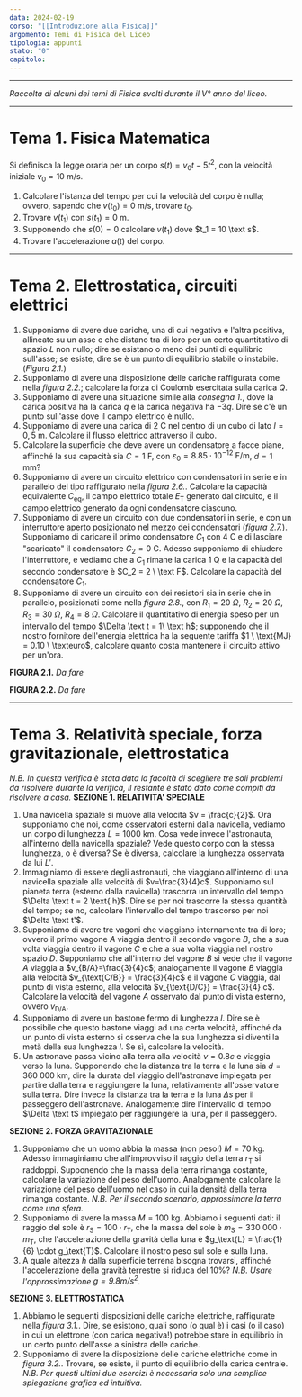 ```yaml
---
data: 2024-02-19
corso: "[[Introduzione alla Fisica]]"
argomento: Temi di Fisica del Liceo
tipologia: appunti
stato: "0"
capitolo:
---
```

- - -
*Raccolta di alcuni dei temi di Fisica svolti durante il V° anno del liceo.*
- - -
# Tema 1. Fisica Matematica
Si definisca la legge oraria per un corpo $s(t)=v_0t - 5t^2$, con la velocità iniziale $v_0 = 10 \text{ m/s}$.
1.  Calcolare l'istanza del tempo per cui la velocità del corpo è nulla; ovvero, sapendo che $v(t_0) = 0 \text{ m/s}$, trovare $t_0$.
2. Trovare $v(t_1)$ con $s(t_1)=0 \text{ m}$.
3. Supponendo che $s(0)=0$ calcolare $v(t_1)$ dove $t_1 = 10 \text s$.
4. Trovare l'accelerazione $a(t)$ del corpo.

- - -
# Tema 2. Elettrostatica, circuiti elettrici
 1. Supponiamo di avere due cariche, una di cui negativa e l'altra positiva, allineate su un asse e che distano tra di loro per un certo quantitativo di spazio $L$ non nullo; dire se esistano o meno dei punti di equilibrio sull'asse; se esiste, dire se è un punto di equilibrio stabile o instabile. (*Figura 2.1.*)
2. Supponiamo di avere una disposizione delle cariche raffigurata come nella *figura 2.2.*; calcolare la forza di Coulomb esercitata sulla carica $Q$.
3. Supponiamo di avere una situazione simile alla *consegna 1.*, dove la carica positiva ha la carica $q$ e la carica negativa ha $-3q$. Dire se c'è un punto sull'asse dove il campo elettrico è nullo.
4. Supponiamo di avere una carica di $2 \text{ C}$ nel centro di un cubo di lato $l=0,5 \text{ m}$. Calcolare il flusso elettrico attraverso il cubo.
5. Calcolare la superficie che deve avere un condensatore a facce piane, affinché la sua capacità sia $C = 1 \text{ F}$, con $\varepsilon_0 = 8.85 \cdot 10^{-12} \text{ F/m}$, $d = 1 \text{ mm}$?
6. Supponiamo di avere un circuito elettrico con condensatori in serie e in parallelo del tipo raffigurato nella *figura 2.6.*. Calcolare la capacità equivalente $C_{\text{eq}}$, il campo elettrico totale $E_{\text{T}}$ generato dal circuito, e il campo elettrico generato da ogni condensatore ciascuno.
7. Supponiamo di avere un circuito con due condensatori in serie, e con un interruttore aperto posizionato nel mezzo dei condensatori (*figura 2.7.*). Supponiamo di caricare il primo condensatore $C_1$ con $4\text{ C}$ e di lasciare "scaricato" il condensatore $C_2 = 0 \ \text{C}$. Adesso supponiamo di chiudere l'interruttore, e vediamo che a $C_1$ rimane la carica $1 \text{ Q}$ e la capacità del secondo condensatore è $C_2 = 2 \ \text F$. Calcolare la capacità del condensatore $C_1$.
8. Supponiamo di avere un circuito con dei resistori sia in serie che in parallelo, posizionati come nella *figura 2.8.*, con $R_1 = 20 \ \Omega$, $R_2 = 20 \ \Omega$, $R_3 = 30 \ \Omega$, $R_4 = 8 \ \Omega$. Calcolare il quantitativo di energia speso per un intervallo del tempo $\Delta \text t = 1\  \text h$; supponendo che il nostro fornitore dell'energia elettrica ha la seguente tariffa $1 \ \text{MJ} = 0.10 \ \texteuro$, calcolare quanto costa mantenere il circuito attivo per un'ora.

**FIGURA 2.1.**
*Da fare*

**FIGURA 2.2.**
*Da fare*

- - -
# Tema 3. Relatività speciale, forza gravitazionale, elettrostatica
*N.B. In questa verifica è stata data la facoltà di scegliere tre soli problemi da risolvere durante la verifica, il restante è stato dato come compiti da risolvere a casa.*
**SEZIONE 1. RELATIVITA' SPECIALE**
1. Una navicella spaziale si muove alla velocità $v = \frac{c}{2}$. Ora supponiamo che noi, come osservatori esterni dalla navicella, vediamo un corpo di lunghezza $L = 1000 \text{ km}$. Cosa vede invece l'astronauta, all'interno della navicella spaziale? Vede questo corpo con la stessa lunghezza, o è diversa? Se è diversa, calcolare la lunghezza osservata da lui $L'$.
2. Immaginiamo di essere degli astronauti, che viaggiano all'interno di una navicella spaziale alla velocità di $v=\frac{3}{4}c$. Supponiamo sul pianeta terra (esterno dalla navicella) trascorra un intervallo del tempo $\Delta \text t = 2 \text{ h}$. Dire se per noi trascorre la stessa quantità del tempo; se no, calcolare l'intervallo del tempo trascorso per noi $\Delta \text t'$. 
3. Supponiamo di avere tre vagoni che viaggiano internamente tra di loro; ovvero il primo vagone $A$ viaggia dentro il secondo vagone $B$, che a sua volta viaggia dentro il vagone $C$ e che a sua volta viaggia nel nostro spazio $D$. Supponiamo che all'interno del vagone $B$ si vede che il vagone $A$ viaggia a $v_{B/A}=\frac{3}{4}c$; analogamente il vagone $B$ viaggia alla velocità $v_{\text{C/B}} = \frac{3}{4}c$ e il vagone $C$ viaggia, dal punto di vista esterno, alla velocità $v_{\text{D/C}} = \frac{3}{4} c$. Calcolare la velocità del vagone $A$ osservato dal punto di vista esterno, ovvero $v_{\text{D/A}}$.
4. Supponiamo di avere un bastone fermo di lunghezza $l$. Dire se è possibile che questo bastone viaggi ad una certa velocità, affinché da un punto di vista esterno si osserva che la sua lunghezza si diventi la metà della sua lunghezza $l$. Se sì, calcolare la velocità.
5. Un astronave passa vicino alla terra alla velocità $v = 0.8 c$ e viaggia verso la luna. Supponendo che la distanza tra la terra e la luna sia $d = 360\ 000 \text{ km}$, dire la durata del viaggio dell'astronave impiegata per partire dalla terra e raggiungere la luna, relativamente all'osservatore sulla terra. Dire invece la distanza tra la terra e la luna $\Delta s$ per il passeggero dell'astronave. Analogamente dire l'intervallo di tempo $\Delta \text t$ impiegato per raggiungere la luna, per il passeggero.

**SEZIONE 2. FORZA GRAVITAZIONALE**
1. Supponiamo che un uomo abbia la massa (non peso!) $M=70 \ \text{kg}$. Adesso immaginiamo che all'improvviso il raggio della terra $r_\text{T}$ si raddoppi. Supponendo che la massa della terra rimanga costante, calcolare la variazione del peso dell'uomo. Analogamente calcolare la variazione del peso dell'uomo nel caso in cui la densità della terra rimanga costante.
*N.B. Per il secondo scenario, approssimare la terra come una sfera.*
2. Supponiamo di avere la massa $M = 100 \text{ kg}$. Abbiamo i seguenti dati: il raggio del sole è $r_\text{S}= 100\cdot r_\text{T}$, che la massa del sole è $m_\text{S} = 330 \ 000 \cdot m_\text{T}$, che l'accelerazione della gravità della luna è $g_\text{L} = \frac{1}{6} \cdot g_\text{T}$. Calcolare il nostro peso sul sole e sulla luna.
3. A quale altezza $h$ dalla superficie terrena bisogna trovarsi, affinché l'accelerazione della gravità terrestre si riduca del $10\%$?
*N.B. Usare l'approssimazione $g=9.8 \text{m/s}^2$.*

**SEZIONE 3. ELETTROSTATICA**
1. Abbiamo le seguenti disposizioni delle cariche elettriche, raffigurate nella *figura 3.1.*. Dire, se esistono, quali sono (o qual è) i casi (o il caso) in cui un elettrone (con carica negativa!) potrebbe stare in equilibrio in un certo punto dell'asse a sinistra delle cariche.
2. Supponiamo di avere la disposizione delle cariche elettriche come in *figura 3.2.*. Trovare, se esiste, il punto di equilibrio della carica centrale.
*N.B. Per questi ultimi due esercizi è necessaria solo una semplice spiegazione grafica ed intuitiva.* 
